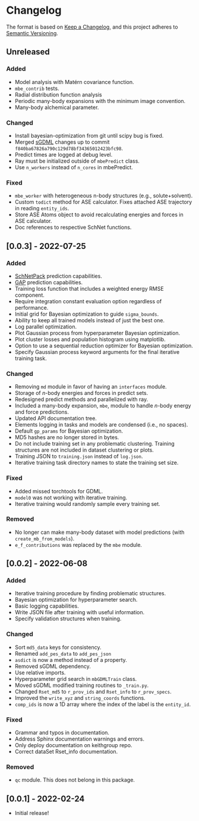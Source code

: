 # Changelog

The format is based on [Keep a Changelog](https://keepachangelog.com/en/1.0.0/), and this project adheres to [Semantic Versioning](https://semver.org/spec/v2.0.0.html).

## Unreleased

### Added

- Model analysis with Matérn covariance function.
- ``mbe_contrib`` tests.
- Radial distribution function analysis
- Periodic many-body expansions with the minimum image convention.
- Many-body alchemical parameter.

### Changed

- Install bayesian-optimization from git until scipy bug is fixed.
- Merged [sGDML](https://github.com/stefanch/sGDML) changes up to commit ``f840ba67826a790c129d78bf34365012423bfc98``.
- Predict times are logged at debug level.
- Ray must be initialized outside of ``mbePredict`` class.
- Use ``n_workers`` instead of ``n_cores`` in mbePredict.

### Fixed

- ``mbe_worker`` with heterogeneous n-body structures (e.g., solute+solvent).
- Custom ``todict`` method for ASE calculator.
Fixes attached ASE trajectory in reading ``entity_ids``.
- Store ASE Atoms object to avoid recalculating energies and forces in ASE calculator.
- Doc references to respective SchNet functions.

## [0.0.3] - 2022-07-25

### Added

- [SchNetPack](https://schnetpack.readthedocs.io/en/stable/) prediction capabilities.
- [GAP](https://libatoms.github.io/GAP/index.html) prediction capabilities.
- Training loss function that includes a weighted energy RMSE component.
- Require integration constant evaluation option regardless of performance.
- Initial grid for Bayesian optimization to guide ``sigma_bounds``.
- Ability to keep all trained models instead of just the best one.
- Log parallel optimization.
- Plot Gaussian process from hyperparameter Bayesian optimization.
- Plot cluster losses and population histogram using matplotlib.
- Option to use a sequential reduction optimizer for Bayesian optimization.
- Specify Gaussian process keyword arguments for the final iterative training task.

### Changed

- Removing `md` module in favor of having an `interfaces` module.
- Storage of *n*-body energies and forces in predict sets.
- Redesigned predict methods and parallelized with ray.
- Included a many-body expansion, ``mbe``, module to handle *n*-body energy and force predictions.
- Updated API documentation tree.
- Elements logging in tasks and models are condensed (i.e., no spaces).
- Default ``gp_params`` for Bayesian optimization.
- MD5 hashes are no longer stored in bytes.
- Do not include training set in any problematic clustering.
Training structures are not included in dataset clustering or plots.
- Training JSON to ``training.json`` instead of ``log.json``.
- Iterative training task directory names to state the training set size.

### Fixed

- Added missed torchtools for GDML.
- ``model0`` was not working with iterative training.
- Iterative training would randomly sample every training set.

### Removed

- No longer can make many-body dataset with model predictions (with ``create_mb_from_models``).
- ``e_f_contributions`` was replaced by the ``mbe`` module.

## [0.0.2] - 2022-06-08

### Added

- Iterative training procedure by finding problematic structures.
- Bayesian optimization for hyperparameter search.
- Basic logging capabilities.
- Write JSON file after training with useful information.
- Specify validation structures when training.

### Changed

- Sort ``md5_data`` keys for consistency.
- Renamed ``add_pes_data`` to ``add_pes_json``
- `asdict` is now a method instead of a property.
- Removed sGDML dependency.
- Use relative imports.
- Hyperparameter grid search in ``mbGDMLTrain`` class.
- Moved sGDML modified training routines to ``_train.py``.
- Changed ``Rset_md5`` to ``r_prov_ids`` and ``Rset_info`` to ``r_prov_specs``.
- Improved the ``write_xyz`` and ``string_coords`` functions.
- ``comp_ids`` is now a 1D array where the index of the label is the ``entity_id``.

### Fixed

- Grammar and typos in documentation.
- Address Sphinx documentation warnings and errors.
- Only deploy documentation on keithgroup repo.
- Correct dataSet Rset_info documentation.

### Removed

- ``qc`` module. This does not belong in this package.

## [0.0.1] - 2022-02-24

- Initial release!
